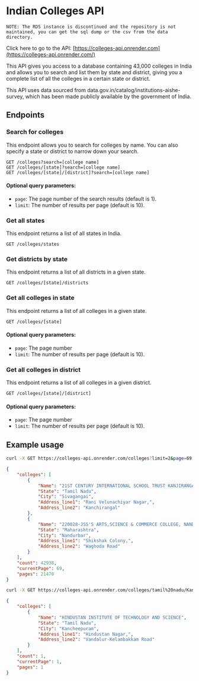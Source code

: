 # Indian Colleges API

`NOTE: The RDS instance is discontinued and the repository is not maintained, you can get the sql dump or the csv from the data directory.`

Click here to go to the API: [https://colleges-api.onrender.com](https://colleges-api.onrender.com/)

This API gives you access to a database containing 43,000 colleges in India and allows you to search and list them by state and district, giving you a complete list of all the colleges in a certain state or district.

This API uses data sourced from data.gov.in/catalog/institutions-aishe-survey, which has been made publicly available by the government of India.

## Endpoints

### Search for colleges

This endpoint allows you to search for colleges by name. You can also specify a state or district to narrow down your search.

```
GET /colleges?search=[college name]
GET /colleges/[state]?search=[college name]
GET /colleges/[state]/[district]?search=[college name]
```

#### Optional query parameters:

- `page`: The page number of the search results (default is 1).
- `limit`: The number of results per page (default is 10).

### Get all states

This endpoint returns a list of all states in India.

```
GET /colleges/states
```

### Get districts by state

This endpoint returns a list of all districts in a given state.

```
GET /colleges/[state]/districts
```

### Get all colleges in state

This endpoint returns a list of all colleges in a given state.

```
GET /colleges/[state]
```

#### Optional query parameters:

- `page`: The page number
- `limit`: The number of results per page (default is 10).

### Get all colleges in district

This endpoint returns a list of all colleges in a given district.

```
GET /colleges/[state]/[district]
```

#### Optional query parameters:

- `page`: The page number
- `limit`: The number of results per page (default is 10).

## Example usage

```bash
curl -X GET https://colleges-api.onrender.com/colleges?limit=2&page=69
```

```json
{
	"colleges": [
		{
			"Name": "21ST CENTURY INTERNATIONAL SCHOOL TRUST KANJIRANGAL",
			"State": "Tamil Nadu",
			"City": "Sivagangai",
			"Address_line1": "Rani Velunachiyar Nagar,",
			"Address_line2": "Kanchirangal"
		},
		{
			"Name": "220028-JSS'S ARTS,SCIENCE & COMMERCE COLLEGE, NANDURBAR.",
			"State": "Maharashtra",
			"City": "Nandurbar",
			"Address_line1": "Shikshak Colony,",
			"Address_line2": "Waghoda Road"
		}
	],
	"count": 42938,
	"currentPage": 69,
	"pages": 21470
}
```

```bash
curl -X GET https://colleges-api.onrender.com/colleges/tamil%20nadu/Kancheepuram?search=hindustan%20institute%20of%20tech
```

```json
{
	"colleges": [
		{
			"Name": "HINDUSTAN INSTITUTE OF TECHNOLOGY AND SCIENCE",
			"State": "Tamil Nadu",
			"City": "Kancheepuram",
			"Address_line1": "Hindustan Nagar,",
			"Address_line2": "Vandalur-Kelambakkam Road"
		}
	],
	"count": 1,
	"currentPage": 1,
	"pages": 1
}
```
